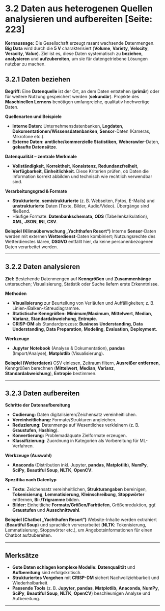 # 3.2 Daten aus heterogenen Quellen analysieren und aufbereiten [Seite: 223]

**Kernaussage:** Die Gesellschaft erzeugt rasant wachsende Datenmengen. **Big Data** wird durch die **5 V** charakterisiert (**Volume**, **Variety**, **Velocity**, **Veracity**, **Value**). Ziel ist es, diese Daten systematisch zu **beziehen**, **analysieren** und **aufzubereiten**, um sie für datengetriebene Lösungen nutzbar zu machen. 

## 3.2.1 Daten beziehen

**Begriff:** Eine **Datenquelle** ist der Ort, an dem Daten entstehen (**primär**) oder für weitere Nutzung gespeichert werden (**sekundär**). Projekte des **Maschinellen Lernens** benötigen umfangreiche, qualitativ hochwertige Daten. 

**Quellenarten und Beispiele**

* **Interne Daten:** Unternehmensdatenbanken, **Logdaten**, **Dokumentationen/Wissensdatenbanken**, **Sensor**-Daten (Kameras, Mikrofone etc.). 
* **Externe Daten:** **amtliche/kommerzielle Statistiken**, **Webcrawler**-Daten, **gekaufte Datensätze**. 

**Datenqualität – zentrale Merkmale**

* **Vollständigkeit**, **Korrektheit**, **Konsistenz**, **Redundanzfreiheit**, **Verfügbarkeit**, **Einheitlichkeit**. Diese Kriterien prüfen, ob Daten die Information korrekt abbilden und technisch wie rechtlich verwendbar sind. 

**Verarbeitungsgrad & Formate**

* **Strukturierte**, **semistrukturierte** (z. B. Webseiten, Fotos, E-Mails) und **unstrukturierte** Daten (Texte, Bilder, Audio/Video). Übergänge sind fließend.
* Häufige Formate: **Datenbankschemata**, **ODS** (Tabellenkalkulation), **XML**, **JSON**, **INI**, **CSV**. 

**Beispiel (Klimaüberwachung „Yachthafen Resort“)**
Interne **Sensor**-Daten werden mit externen **Wetterdienst**-Daten kombiniert; Nutzungsrechte des Wetterdienstes klären, **DSGVO** entfällt hier, da keine personenbezogenen Daten verarbeitet werden. 

---

## 3.2.2 Daten analysieren

**Ziel:** Bestehende Datenmengen auf **Kenngrößen** und **Zusammenhänge** untersuchen; Visualisierung, Statistik oder Suche liefern erste Erkenntnisse. 

**Methoden**

* **Visualisierung** zur Beurteilung von Verläufen und Auffälligkeiten; z. B. Linien-/Balken-/Streudiagramme. 
* **Statistische Kenngrößen:** **Minimum/Maximum**, **Mittelwert**, **Median**, **Varianz**, **Standardabweichung**, **Entropie**. 
* **CRISP-DM** als Standardprozess: **Business Understanding**, **Data Understanding**, **Data Preparation**, **Modeling**, **Evaluation**, **Deployment**. 

**Werkzeuge**

* **Jupyter Notebook** (Analyse & Dokumentation), **pandas** (Import/Analyse), **Matplotlib** (Visualisierung). 

**Beispiel (Wetterdaten)**
CSV einlesen, Zeitraum filtern, **Ausreißer entfernen**, Kenngrößen berechnen (**Mittelwert**, **Median**, **Varianz**, **Standardabweichung**), **Entropie** bestimmen. 

---

## 3.2.3 Daten aufbereiten

**Schritte der Datenaufbereitung**

* **Codierung:** Daten digitalisieren/Zeichensatz vereinheitlichen. 
* **Vereinheitlichung:** Formate/Strukturen angleichen. 
* **Reduzierung:** Datenmenge auf Wesentliches verkleinern (z. B. **Graustufen**, **Hashing**). 
* **Konvertierung:** Problemadäquate Zielformate erzeugen. 
* **Klassifizierung:** Zuordnung in Kategorien als Vorbereitung für ML-Verfahren. 

**Werkzeuge (Auswahl)**

* **Anaconda** (Distribution inkl. Jupyter, **pandas**, **Matplotlib**), **NumPy**, **SciPy**, **Beautiful Soup**, **NLTK**, **OpenCV**. 

**Spezifika nach Datentyp**

* **Texte:** Zeichensatz vereinheitlichen, **Strukturangaben** bereinigen, **Tokenisierung**, **Lemmatisierung**, **Kleinschreibung**, **Stoppwörter** entfernen, **Bi-/Trigramme** bilden. 
* **Bilder:** Einheitliche **Formate/Größen/Farbtiefen**, Größenreduktion, ggf. **Graustufen** und **Ausschnittwahl**. 

**Beispiel (Chatbot „Yachthafen Resort“)**
Website-Inhalte werden extrahiert (**Beautiful Soup**) und sprachlich vorverarbeitet (**NLTK**: Tokenisierung, Lemmatisierung, Stoppwörter etc.), um Angebotsinformationen für einen Chatbot aufzubereiten. 

---

## Merksätze

* **Gute Daten schlagen komplexe Modelle:** **Datenqualität** und **Aufbereitung** sind erfolgskritisch. 
* **Strukturiertes Vorgehen** mit **CRISP-DM** sichert Nachvollziehbarkeit und Wiederholbarkeit. 
* **Passende Tools** (z. B. **Jupyter**, **pandas**, **Matplotlib**, **Anaconda**, **NumPy**, **SciPy**, **Beautiful Soup**, **NLTK**, **OpenCV**) beschleunigen Analyse und Aufbereitung.

---
